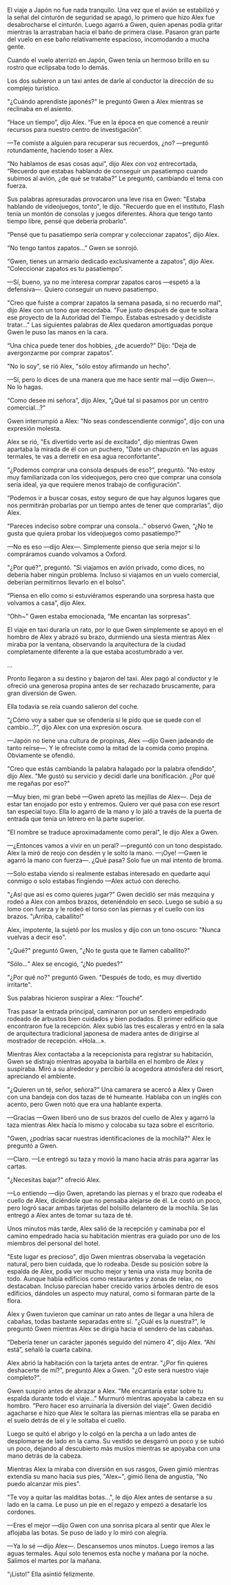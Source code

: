
El viaje a Japón no fue nada tranquilo. Una vez que el avión se estabilizó y la señal del cinturón de seguridad se apagó, lo primero que hizo Alex fue desabrocharse el cinturón. Luego agarró a Gwen, quien apenas podía gritar mientras la arrastraban hacia el baño de primera clase. Pasaron gran parte del vuelo en ese baño relativamente espacioso, incomodando a mucha gente.

Cuando el vuelo aterrizó en Japón, Gwen tenía un hermoso brillo en su rostro que eclipsaba todo lo demás.

Los dos subieron a un taxi antes de darle al conductor la dirección de su complejo turístico.

"¿Cuándo aprendiste japonés?" le preguntó Gwen a Alex mientras se reclinaba en el asiento.

“Hace un tiempo”, dijo Alex. “Fue en la época en que comencé a reunir recursos para nuestro centro de investigación”.

—Te comiste a alguien para recuperar sus recuerdos, ¿no? —preguntó rotundamente, haciendo toser a Alex.

“No hablamos de esas cosas aquí”, dijo Alex con voz entrecortada, “Recuerdo que estabas hablando de conseguir un pasatiempo cuando subimos al avión, ¿de qué se trataba?” Le preguntó, cambiando el tema con fuerza.

Sus palabras apresuradas provocaron una leve risa en Gwen: "Estaba hablando de videojuegos, tonto", le dijo. "Recuerdo que en el instituto, Flash tenía un montón de consolas y juegos diferentes. Ahora que tengo tanto tiempo libre, pensé que debería probarlo".

“Pensé que tu pasatiempo sería comprar y coleccionar zapatos”, dijo Alex.

“No tengo tantos zapatos…” Gwen se sonrojó.

“Gwen, tienes un armario dedicado exclusivamente a zapatos”, dijo Alex. “Coleccionar zapatos es tu pasatiempo”.

—Sí, bueno, ya no me interesa comprar zapatos caros —espetó a la defensiva—. Quiero conseguir un nuevo pasatiempo.

"Creo que fuiste a comprar zapatos la semana pasada, si no recuerdo mal", dijo Alex con un tono que recordaba. "Fue justo después de que te soltara ese proyecto de la Autoridad del Tiempo. Estabas estresado y decidiste tratar..." Las siguientes palabras de Alex quedaron amortiguadas porque Gwen le puso las manos en la cara.

“Una chica puede tener dos hobbies, ¿de acuerdo?” Dijo: “Deja de avergonzarme por comprar zapatos”.

"No lo soy", se rió Alex, "sólo estoy afirmando un hecho".

—Sí, pero lo dices de una manera que me hace sentir mal —dijo Gwen—. No lo hagas.

“Como desee mi señora”, dijo Alex, “¿Qué tal si pasamos por un centro comercial…?”

Gwen interrumpió a Alex: "No seas condescendiente conmigo", dijo con una expresión molesta.

Alex se rió, "Es divertido verte así de excitado", dijo mientras Gwen apartaba la mirada de él con un puchero, "Date un chapuzón en las aguas termales, te vas a derretir en esa agua reconfortante".

"¿Podemos comprar una consola después de eso?", preguntó. "No estoy muy familiarizada con los videojuegos, pero creo que comprar una consola sería ideal, ya que requiere menos trabajo de configuración".

“Podemos ir a buscar cosas, estoy seguro de que hay algunos lugares que nos permitirán probarlas por un tiempo antes de tener que comprarlas”, dijo Alex.

“Pareces indeciso sobre comprar una consola...” observó Gwen, “¿No te gusta que quiera probar los videojuegos como pasatiempo?”

—No es eso —dijo Alex—. Simplemente pienso que sería mejor si lo compráramos cuando volvamos a Oxford.

"¿Por qué?", ​​preguntó. "Si viajamos en avión privado, como dices, no debería haber ningún problema. Incluso si viajamos en un vuelo comercial, deberían permitirnos llevarlo en el bolso".

“Piensa en ello como si estuviéramos esperando una sorpresa hasta que volvamos a casa”, dijo Alex.

“Ohh~” Gwen estaba emocionada, “Me encantan las sorpresas”.

El viaje en taxi duraría un rato, por lo que Gwen simplemente se apoyó en el hombro de Alex y abrazó su brazo, durmiendo una siesta mientras Alex miraba por la ventana, observando la arquitectura de la ciudad completamente diferente a la que estaba acostumbrado a ver.

…

Pronto llegaron a su destino y bajaron del taxi. Alex pagó al conductor y le ofreció una generosa propina antes de ser rechazado bruscamente, para gran diversión de Gwen.

Ella todavía se reía cuando salieron del coche.

“¿Cómo voy a saber que se ofendería si le pido que se quede con el cambio…?”, dijo Alex con una expresión oscura.

—Japón no tiene una cultura de propinas, Alex —dijo Gwen jadeando de tanto reírse—. Y le ofreciste como la mitad de la comida como propina. Obviamente se ofendió.

"Creo que estás cambiando la palabra halagado por la palabra ofendido", dijo Alex. "Me gustó su servicio y decidí darle una bonificación. ¿Por qué me regañas por eso?"

—Muy bien, mi gran bebé —Gwen apretó las mejillas de Alex—. Deja de estar tan enojado por esto y entremos. Quiero ver qué pasa con ese resort tan especial tuyo. Ella lo agarró de la mano y lo jaló a través de la puerta de entrada que tenía un letrero en la parte superior.

"El nombre se traduce aproximadamente como peral", le dijo Alex a Gwen.

—¿Entonces vamos a vivir en un peral? —preguntó con un tono despistado. Alex la miró de reojo con desdén y le soltó la mano. —¡Oye! —Gwen le agarró la mano con fuerza—. ¿Qué pasa? Solo fue un mal intento de broma.

—Solo estaba viendo si realmente estabas interesado en quedarte aquí conmigo o solo estabas fingiendo —Alex actuó con derecho.

"¿Así que así es como quieres jugar?" Gwen decidió ser más mezquina y rodeó a Alex con ambos brazos, deteniéndolo en seco. Luego se subió a su lomo con fuerza y ​​le rodeó el torso con las piernas y el cuello con los brazos. "¡Arriba, caballito!"

Alex, impotente, la sujetó por los muslos y dijo con un tono oscuro: "Nunca vuelvas a decir eso".

"¿Qué?" preguntó Gwen, "¿No te gusta que te llamen caballito?"

“Sólo…” Alex se encogió, “¿No puedes?”

"¿Por qué no?" preguntó Gwen. "Después de todo, es muy divertido irritarte".

Sus palabras hicieron suspirar a Alex: “Touché”.

Tras pasar la entrada principal, caminaron por un sendero empedrado rodeado de arbustos bien cuidados y bien podados. El primer edificio que encontraron fue la recepción. Alex subió las tres escaleras y entró en la sala de arquitectura tradicional japonesa de madera antes de dirigirse al mostrador de recepción. «Hola...».

Mientras Alex contactaba a la recepcionista para registrar su habitación, Gwen se distrajo mientras apoyaba la barbilla en el hombro de Alex y suspiraba. Miró a su alrededor y percibió la acogedora atmósfera del resort, apreciando el ambiente.

"¿Quieren un té, señor, señora?" Una camarera se acercó a Alex y Gwen con una bandeja con dos tazas de té humeante. Hablaba con un inglés con acento, pero Gwen notó que era una hablante experta.

—Gracias —Gwen liberó uno de sus brazos del cuello de Alex y agarró la taza mientras Alex hacía lo mismo y colocaba su taza sobre el escritorio.

"Gwen, ¿podrías sacar nuestras identificaciones de la mochila?" Alex le preguntó a Gwen.

—Claro. —Le entregó su taza y movió la mano hacia atrás para agarrar las cartas.

"¿Necesitas bajar?" ofreció Alex.

—Lo entiendo —dijo Gwen, apretando las piernas y el brazo que rodeaba el cuello de Alex, diciéndole que no pensaba alejarse de él. Le costó un poco, pero logró sacar ambas tarjetas del bolsillo delantero de la mochila. Se las entregó a Alex antes de tomar su taza de té.

Unos minutos más tarde, Alex salió de la recepción y caminaba por el camino empedrado hacia su habitación mientras era guiado por uno de los miembros del personal del hotel.

"Este lugar es precioso", dijo Gwen mientras observaba la vegetación natural, pero bien cuidada, que lo rodeaba. Desde su posición sobre la espalda de Alex, podía ver mucho mejor y tenía una vista muy bonita de todo. Aunque había edificios como restaurantes y zonas de relax, no destacaban. Incluso parecían haber crecido varios árboles dentro de esos edificios, dándoles un aspecto muy natural, como si formaran parte de la flora.

Alex y Gwen tuvieron que caminar un rato antes de llegar a una hilera de cabañas, todas bastante separadas entre sí. "¿Cuál es la nuestra?", le preguntó Gwen mientras Alex se dirigía hacia el sendero de las cabañas.

“Debería tener un carácter japonés seguido del número 4”, dijo Alex. “Ahí está”, señaló la cuarta cabina.

Alex abrió la habitación con la tarjeta antes de entrar. "¿Por fin quieres deshacerte de mí?", preguntó Alex a Gwen. "¿O este será nuestro viaje completo?".

Gwen suspiró antes de abrazar a Alex. "Me encantaría estar sobre tu espalda durante todo el viaje..." Murmuró mientras apoyaba la cabeza en su hombro. "Pero hacer eso arruinaría la diversión del viaje". Gwen decidió agacharse e hizo que Alex le soltara las piernas mientras ella se paraba en el suelo detrás de él y le soltaba el cuello.

Luego se quitó el abrigo y lo colgó en la percha a un lado antes de desplomarse de lado en la cama. Su vestido se desgarró un poco y se subió un poco, dejando al descubierto más muslos mientras se apoyaba con una mano detrás de la cabeza.

Mientras Alex la miraba con diversión en sus rasgos, Gwen gimió mientras extendía su mano hacia sus pies, "Alex~", gimió llena de angustia, "No puedo alcanzar mis pies".

"Te voy a quitar las malditas botas...", le dijo Alex antes de sentarse a su lado en la cama. Le puso un pie en el regazo y empezó a desatarle los cordones.

—Eres el mejor —dijo Gwen con una sonrisa pícara al sentir que Alex le aflojaba las botas. Se puso de lado y lo miró con alegría.

—Ya lo sé —dijo Alex—. Descansemos unos minutos. Luego iremos a las aguas termales. Aquí solo tenemos esta noche y mañana por la noche. Salimos el martes por la mañana.

“¡Listo!” Ella asintió felizmente.